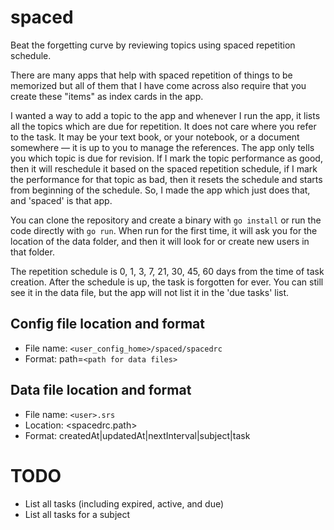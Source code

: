 # spaced

Beat the forgetting curve by reviewing topics using spaced repetition schedule.

There are many apps that help with spaced repetition of things to be memorized
but all of them that I have come across also require that you create these
"items" as index cards in the app.

I wanted a way to add a topic to the app and whenever I run the app, it lists
all the topics which are due for repetition.  It does not care where you refer
to the task.  It may be your text book, or your notebook, or a document
somewhere — it is up to you to manage the references.  The app only tells you
which topic is due for revision.  If I mark the topic performance as good, then
it will reschedule it based on the spaced repetition schedule, if I mark the
performance for that topic as bad, then it resets the schedule and starts from
beginning of the schedule.  So, I made the app which just does that, and
'spaced' is that app.

You can clone the repository and create a binary with `go install` or run the
code directly with `go run`.  When run for the first time, it will ask you for
the location of the data folder, and then it will look for or create new users
in that folder.

The repetition schedule is 0, 1, 3, 7, 21, 30, 45, 60 days from the time of task
creation.  After the schedule is up, the task is forgotten for ever.  You can
still see it in the data file, but the app will not list it in the 'due tasks'
list.

## Config file location and format

- File name: `<user_config_home>/spaced/spacedrc`
- Format:
	path=`<path for data files>`

## Data file location and format

- File name: `<user>.srs`
- Location: <spacedrc.path>
- Format: createdAt|updatedAt|nextInterval|subject|task

# TODO

- List all tasks (including expired, active, and due)
- List all tasks for a subject
